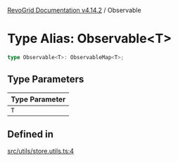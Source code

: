 [RevoGrid Documentation v4.14.2](README.md) / Observable

# Type Alias: Observable\<T\>

```ts
type Observable<T>: ObservableMap<T>;
```

## Type Parameters

| Type Parameter |
| ------ |
| `T` |

## Defined in

[src/utils/store.utils.ts:4](https://github.com/revolist/revogrid/blob/29f379095274a66a187c28b49fe0e1fb4170d3ea/src/utils/store.utils.ts#L4)

